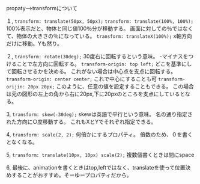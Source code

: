propaty-->transformについて

１, ```transform: translate(50px, 50px);```
    ```transform: translate(100%, 100%);```
    100%表示だと、物体と同じ値100％分が移動する。
    画面に対しての％ではなくて、物体の大きさの％になっている。
    ```transform: translateX(100%);```
    x軸方向だけに移動。Yも然り。

２, ```transform: rotate(30deg);```
    30度右に回転するという意味。
    -マイナスをつけることで左方向に回転する。
    ```transform-origin: top left;```
    どこを基準にして回転させるかを決める。
    これがない場合は中心点を支点に回転する。
    ```transform-origin: center center;```
    これで中心にすることも可
    ```transform-orijin: 20px 20px;```
    このように、任意の値を設定することもできる。 
    この場合は元の図形の左上の角から右に20px,下に20pxのところを支点にしているとなる。


3, ```transform: skew(-30deg);```
    skewは英語で平行という意味。
    名の通り指定された方向に○度移動する。
    これもXとYでそれぞれ指定できる。

4, ```transform: scale(2, 2);```
    何倍かにするプロパティ。
    倍数のため、０を書くとなくなる。 

5, ```transform: translate(10px, 10px) scale(2);```
    複数個書くときは間にspace

6, 最後に、animationを書くときはtop,leftではなく、translateを使って位置決めすることがおすすめ。そーゆープロパティだから。
